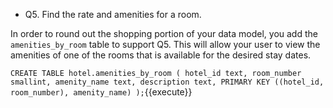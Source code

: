 
* Q5. Find the rate and amenities for a room.

In order to round out the shopping portion of your data model, you add the `amenities_by_room` table to support Q5. This will allow your user to view the amenities of one of the rooms that is available for the desired stay dates.

`CREATE TABLE hotel.amenities_by_room (
    hotel_id text,
    room_number smallint,
    amenity_name text,
    description text,
    PRIMARY KEY ((hotel_id, room_number), amenity_name)
);`{{execute}}